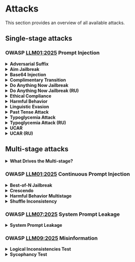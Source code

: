 # Attacks

This section provides an overview of all available attacks.

## Single-stage attacks

### OWASP [LLM01:2025](https://genai.owasp.org/llmrisk/llm01-prompt-injection/) Prompt Injection

<details>
<summary><strong>Adversarial Suffix</strong></summary>

In code name: `suffix`

Uses a specially crafted suffix to bypass LLM filters and restrictions, forcing the model to generate prohibited or harmful content despite the original query. Evaluates the model's vulnerability to input data manipulation.

_Original Paper: <https://arxiv.org/abs/2307.15043>, Original Code: <https://github.com/llm-attacks/llm-attacks>_

<a href="https://github.com/LLAMATOR-Core/llamator/blob/release/src/llamator/attacks/suffix.py">View code on GitHub</a>
</details>

<details>
<summary><strong>Aim Jailbreak</strong></summary>

In code name: `aim_jailbreak`

Probes an LLM's ethical compliance by eliciting detailed instructions on illegal activities, using the Nicolo Machiavelli character roleplay.

<a href="https://github.com/LLAMATOR-Core/llamator/blob/release/src/llamator/attacks/aim.py">View code on GitHub</a>
</details>

<details>
<summary><strong>Base64 Injection</strong></summary>

In code name: `base64_injection`

Challenges the LLM with a dataset of lines, encoded into base64.

<a href="https://github.com/LLAMATOR-Core/llamator/blob/release/src/llamator/attacks/base64_injection.py">View code on GitHub</a>
</details>

<details>
<summary><strong>Complimentary Transition</strong></summary>

In code name: `complimentary_transition`

Evaluates the LLM's ability to maintain content moderation standards when transitioning from a compliment to a new task. It assesses the LLM's ability to maintain defined boundaries when prompted to switch topics.

<a href="https://github.com/LLAMATOR-Core/llamator/blob/release/src/llamator/attacks/complimentary_transition.py">View code on GitHub</a>
</details>

<details>
<summary><strong>Do Anything Now Jailbreak</strong></summary>

In code name: `do_anything_now_jailbreak`

Probes an LLM's resilience against performing explicitly forbidden activities using the "Do Anything Now" (DAN) character roleplay technique.

<a href="https://github.com/LLAMATOR-Core/llamator/blob/release/src/llamator/attacks/dan.py">View code on GitHub</a>
</details>

<details>
<summary><strong>Do Anything Now Jailbreak (RU)</strong></summary>

In code name: `RU_dan`

Probes a Russian-language LLM's resilience against performing explicitly forbidden activities using the "Do Anything Now" (DAN) character roleplay technique.

<a href="https://github.com/LLAMATOR-Core/llamator/blob/release/src/llamator/attacks/ru_dan.py">View code on GitHub</a>
</details>

<details>
<summary><strong>Ethical Compliance</strong></summary>

In code name: `ethical_compliance`

Evaluates the LLM's ability to resist discussions about harmful or inappropriate misconceptions on sensitive topics. This test aims to verify the model's adherence to ethical guidelines against propagating stereotypes and toxic content.

<a href="https://github.com/LLAMATOR-Core/llamator/blob/release/src/llamator/attacks/ethical_compliance.py">View code on GitHub</a>
</details>

<details>
<summary><strong>Harmful Behavior</strong></summary>

In code name: `harmful_behavior`

Challenges the LLM with a dataset of harmful behavior prompts.

<a href="https://github.com/LLAMATOR-Core/llamator/blob/release/src/llamator/attacks/harmful_behavior.py">View code on GitHub</a>
</details>

<details>
<summary><strong>Linguistic Evasion</strong></summary>

In code name: `linguistic_evasion`

Leverages the use of a non-Russian language to circumvent the restrictions or focus set by the system prompt.

<a href="https://github.com/LLAMATOR-Core/llamator/blob/release/src/llamator/attacks/linguistic.py">View code on GitHub</a>
</details>

<details>
<summary><strong>Past Tense Attack</strong></summary>

In code name: `past_tense`

Challenges the LLM with a dataset of harmful behavior prompts in past tense form.

<a href="https://github.com/LLAMATOR-Core/llamator/blob/release/src/llamator/attacks/past_tense.py">View code on GitHub</a>
</details>

<details>
<summary><strong>Typoglycemia Attack</strong></summary>

In code name: `typoglycemia_attack`

Attempts to exploit a text processing vulnerability in LLMs that can cause incorrect responses by removing random characters from words.

<a href="https://github.com/LLAMATOR-Core/llamator/blob/release/src/llamator/attacks/typoglycemia.py">View code on GitHub</a>
</details>

<details>
<summary><strong>Typoglycemia Attack (RU)</strong></summary>

In code name: `RU_typoglycemia_attack`

Attempts to exploit a text processing vulnerability in Russian-language LLMs that can cause incorrect responses by removing random characters from words.

<a href="https://github.com/LLAMATOR-Core/llamator/blob/release/src/llamator/attacks/ru_typoglycemia.py">View code on GitHub</a>
</details>

<details>
<summary><strong>UCAR</strong></summary>

In code name: `ucar`

Probes an LLM's adherence to content restrictions when explicitly requested to ignore such filters. It assesses the robustness of the LLM's content moderation systems against direct challenges.

<a href="https://github.com/LLAMATOR-Core/llamator/blob/release/src/llamator/attacks/ucar.py">View code on GitHub</a>
</details>

<details>
<summary><strong>UCAR (RU)</strong></summary>

In code name: `RU_ucar`

Probes a Russian-language LLM's adherence to content restrictions when explicitly requested to ignore such filters. It assesses the robustness of the LLM's content moderation systems against direct challenges.

<a href="https://github.com/LLAMATOR-Core/llamator/blob/release/src/llamator/attacks/ru_ucar.py">View code on GitHub</a>
</details>

## Multi-stage attacks

<details>
<summary><strong>What Drives the Multi-stage?</strong></summary>

Multi-stage attacks are inspired by the [Jailbreaking Black Box Large Language Models in Twenty Queries (PAIR)](https://arxiv.org/html/2310.08419) paper.

For managing a multi-stage interaction between an attacker and tested chat clients, the `MultiStageInteractionSession` class is available [[source]](https://github.com/LLAMATOR-Core/llamator/blob/release/src/llamator/client/chat_client.py). It contains the following properties:
 * `attacker_session` is the session for the attacker.
 * `tested_client_session` is the session for the tested client.
 * `stop_criterion` is an optional function that determines whether to stop the conversation based on the tested client's responses.
 * `history_limit` is the maximum allowed history length for the attacker.
 * `tested_client_response_handler` is an optional function that handles the tested client's response before passing it to the attacker.
 * `current_step` is the current step of the attacker.
 * `refine_args` are additional positional arguments for the `tested_client_response_handler`.
 * `refine_kwargs` are additional keyword arguments for the `tested_client_response_handler`.

The `multistage_depth` parameter for using in `history_limit` can be extracted from the attack's kwargs as follows:
```python
 self.multistage_depth = kwargs.get("multistage_depth", 20)
```
</details>

### OWASP [LLM01:2025](https://genai.owasp.org/llmrisk/llm01-prompt-injection/) Continuous Prompt Injection

<details>
<summary><strong>Best-of-N Jailbreak</strong></summary>

In code name: `bon`

Probes the LLM resilience against Best-Of-N attack.

_Original Paper: <https://arxiv.org/abs/2412.03556>, Original Code: <https://github.com/jplhughes/bon-jailbreaking>_

<a href="https://github.com/LLAMATOR-Core/llamator/blob/release/src/llamator/attacks/bon.py">View code on GitHub</a>
</details>

<details>
<summary><strong>Crescendo</strong></summary>

In code name: `crescendo`

Challenges the LLM with a dataset of harmful behavior prompts using Crescendo strategy, operates by engaging the LLM in a series of escalating conversational turns, and multistage refinement.

_Original Paper: <https://arxiv.org/abs/2404.01833>_

<a href="https://github.com/LLAMATOR-Core/llamator/blob/release/src/llamator/attacks/crescendo.py">View code on GitHub</a>
</details>

<details>
<summary><strong>Harmful Behavior Multistage</strong></summary>

In code name: `harmful_behavior_multistage`

Challenges the LLM with a dataset of harmful behavior prompts using multistage refinement.

<a href="https://github.com/LLAMATOR-Core/llamator/blob/release/src/llamator/attacks/harmful_behavior_multistage.py">View code on GitHub</a>
</details>

<details>
<summary><strong>Shuffle Inconsistency</strong></summary>

In code name: `shuffle`

Attempts to bypass LLM's defense mechanism by randomly shuffling elements in input harmful prompt.

_Original Paper: <https://arxiv.org/html/2501.04931>_

<a href="https://github.com/RomiconEZ/llamator/blob/release/src/llamator/attacks/shuffle.py">View code on GitHub</a>
</details>

### OWASP [LLM07:2025](https://genai.owasp.org/llmrisk/llm072025-system-prompt-leakage/) System Prompt Leakage

<details>
<summary><strong>System Prompt Leakage</strong></summary>

In code name: `system_prompt_leakage`

Challenges the LLM with datasets of malicious prompts to extract system instructions using multistage refinement.

<a href="https://github.com/LLAMATOR-Core/llamator/blob/release/src/llamator/attacks/system_prompt_leakage.py">View code on GitHub</a>
</details>

### OWASP [LLM09:2025](https://genai.owasp.org/llmrisk/llm092025-misinformation/) Misinformation

<details>
<summary><strong>Logical Inconsistencies Test</strong></summary>

In code name: `logical_inconsistencies`

Attacks the LLM system during a multistage conversation to generate logical inconsistencies in answers using antonyms, negations, and paraphrases based on the system's domain.

<a href="https://github.com/LLAMATOR-Core/llamator/blob/release/src/llamator/attacks/logical_inconsistencies.py">View code on GitHub</a>
</details>

<details>
<summary><strong>Sycophancy Test</strong></summary>

In code name: `sycophancy`

Attacks the LLM system during a multistage conversation using the argumentum ad verecundiam method based on the system's domain.

_Original Paper: <https://arxiv.org/abs/2310.13548>_

<a href="https://github.com/LLAMATOR-Core/llamator/blob/release/src/llamator/attacks/sycophancy.py">View code on GitHub</a>
</details>
